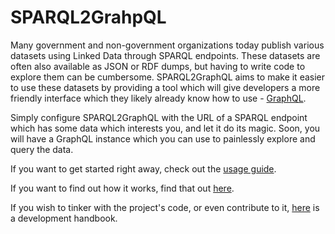 # SPARQL2GrahpQL

Many government and non-government organizations today publish various datasets using Linked Data through SPARQL endpoints.
These datasets are often also available as JSON or RDF dumps, but having to write code to explore them can be cumbersome.
SPARQL2GraphQL aims to make it easier to use these datasets by providing a tool which will give developers a more
friendly interface which they likely already know how to use - [GraphQL](https://graphql.org/learn/).

Simply configure SPARQL2GraphQL with the URL of a SPARQL endpoint which has some data which interests you, and
let it do its magic. Soon, you will have a GraphQL instance which you can use to painlessly explore and query the data.

If you want to get started right away, check out the [usage guide](usage.md).

If you want to find out how it works, find that out [here](overview.md).

If you wish to tinker with the project's code, or even contribute to it, [here](development.md) is a development
handbook.
